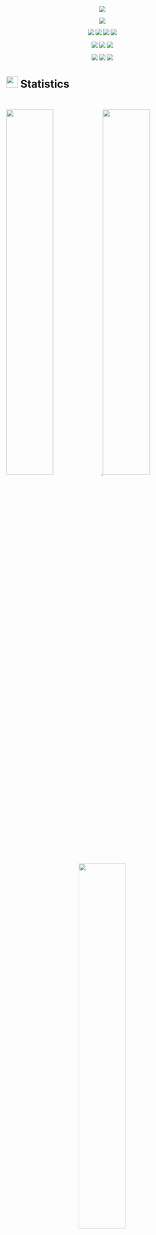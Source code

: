 <p align="center">
  <a href=""><img src="https://readme-typing-svg.herokuapp.com?lines=Hello....!!;I'm+Kailash+Badu.;I+love+learning......!;I+love+spreading+knowledge......!;I'm+a+student+of+Bsc.+CSIT;&center=true&width=500&height=50"></a>
</p>

<!-- ==================socila=link==================== -->

<p>
<div align="center" target="_blank">
 
  <img src="https://img.shields.io/github/followers/kaibad?style=social">
  
  	
  </a>
</div>
</p>

<!-- ============================badges========================== -->
<p>
<div align="center">
  <img src="https://img.shields.io/badge/Python-000000?style=for-the-badge&logo=python&logoColor=ffdd54">
 
  <img src="https://img.shields.io/badge/JavaScript-033268.svg?style=for-the-badge&logo=javascript&logoColor=F7E017">
  <img src="https://img.shields.io/badge/HTML5-ab5337.svg?style=for-the-badge&logo=html5&logoColor=white">
  <img src="https://img.shields.io/badge/CSS-832f18.svg?style=for-the-badge&logo=CSS3&logoColor=white">
</div>
</p>

<p>
<div align="center">
  
  <img src="https://img.shields.io/badge/Django-55355d.svg?style=for-the-badge&logo=django&logoColor=white">
  <img src="https://img.shields.io/badge/GitHub-%23121011.svg?style=for-the-badge&logo=github&logoColor=white">
  <img src="https://img.shields.io/badge/Git-726c74.svg?style=for-the-badge&logo=git&logoColor=white">
  
</div>
</p>
<p>
<div align="center">
  
  <img src="https://img.shields.io/badge/Pycharm-FBE600.svg?style=for-the-badge&logo=pycharm&logoColor=white">
  <img src="https://img.shields.io/badge/Visual%20Studio%20Code-0078d7.svg?style=for-the-badge&logo=visual-studio-code&logoColor=white">
  <img src="https://img.shields.io/badge/-Stackoverflow-FE7A16?style=for-the-badge&logo=stack-overflow&logoColor=white">
  
</div>
</p>

<!-- ==============statistics============== -->

# <img src="https://media4.giphy.com/media/MIGbtLZoVjbl0bYbAd/giphy.gif?cid=ecf05e472t2h0i8d7dcjaoau9iqtchhr899hxmpxzzgc7lyw&rid=giphy.gif](https://media.giphy.com/media/PkGLJIKYcgCYrxdpks/giphy.gif " width="30"> Statistics

<br/>
<p align="left">
  <a href="http://kailashbadu.com.np/">
    <img width="49.5%" src="https://github-readme-stats.vercel.app/api?username=kaibad&show_icons=true&theme=radical&hide_border=true">
    <img width="49.5%" src="https://github-readme-streak-stats.herokuapp.com/?user=kaibad&theme=radical&hide_border=true">		  
  </a>
</p>
<br>


<!-- ===================top-language=========== -->



<p align="center">
  <a href="http://kailashbadu.com.np/">
    <img width="49.5%" src="https://github-readme-stats.vercel.app/api/top-langs/?username=kaibad&theme=radical&hide_border=true&include_all_commits=true&count_private=true&layout=compact">
  </a>
</p>
<!-- ==============counter============ -->

<p align="center">
  <img src="https://profile-counter.glitch.me/kaibad/count.svg">
</p>


 <img src="https://user-images.githubusercontent.com/82110564/189553856-2e7f8f30-80b4-484f-bfaa-9e5eb10f24e5.gif" width="30">About Me

My name is Kailash.I'm student of BSC.CSIT and Iam currently doing my bachelors from Nagarjuna  College of Information Technology.
i have keen interest in web designing and software development.

When I first started programming I wanted to learnProgramming applications . My goal was for it to function similar to the Scratch programming language and complete it in time for my first year as a Physics and Astronomy student at the Tribhuwan University. 


Most recently I learned a lot about business and finance to help our growing company. 
# Contact me

<br/>
<p align="center">
  <a href="mailto:badukailash001@gmail.com">
    <img src="https://img.shields.io/badge/Gmail-D14836?style=for-the-badge&logo=gmail&logoColor=white">
  </a>
  <a href="https://instagram.com.com/kai_bad_1">
    <img src="https://img.shields.io/badge/instagram-1DA1F2?style=for-the-badge&logo=instagram&logoColor=white">
  </a>
  <a href="https://twitter.com.com/badukailash001">
    <img src="https://img.shields.io/badge/twitter-1DA1F2?style=for-the-badge&logo=twitter&logoColor=white">
  </a>
</p>


